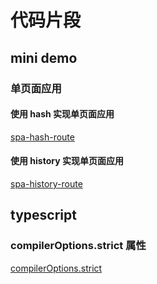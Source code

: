 # 代码片段

## mini demo

### 单页面应用

#### 使用 hash 实现单页面应用

[spa-hash-route](./mini-demo/spa/spa-hash-route/index.html)

#### 使用 history 实现单页面应用

[spa-history-route](./mini-demo/spa/spa-history-route/index.html)

## typescript

### compilerOptions.strict 属性

[compilerOptions.strict](./typescript/compilerOptions/strict/index.ts)
